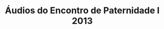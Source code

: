 ---
ID: 3257
title: >
  Áudios do Encontro de Paternidade I
  2013
image-xl: >
  https://assets.gruponews.com.br/gruponews/uploads/2013/05/banner-paternidade_home.jpg
image-l: >
  https://assets.gruponews.com.br/gruponews/uploads/2013/05/banner-paternidade_home.jpg
image-sq-l: >
  https://assets.gruponews.com.br/gruponews/uploads/2013/05/banner-paternidade_home.jpg
image-sq-m: >
  https://assets.gruponews.com.br/gruponews/uploads/2013/05/banner-paternidade_home-720x353.jpg
post_excerpt: ""
layout: post
permalink: >
  noticias/audios-do-encontro-de-paternidade-i-2013.html
published: true
categories:
  - Notícias
tags: ""
authors:
  - Equipe GrupoNews
wpcf-gn_post_autor:
  - Equipe GrupoNews
wpcf-gn_post_destaques:
  - nao_destaque
dsq_thread_id:
  - "3777985400"
post_date: 2013-05-09 00:40:18
---